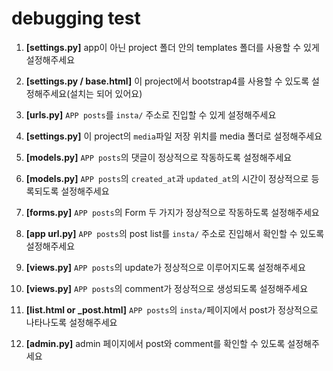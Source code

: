 # debugging test



1) **[settings.py]** app이 아닌 project 폴더 안의 templates 폴더를 사용할 수 있게 설정해주세요



2) **[settings.py / base.html]** 이 project에서 bootstrap4를 사용할 수 있도록 설정해주세요(설치는 되어 있어요)



3) **[urls.py]** `APP posts`를 `insta/` 주소로 진입할 수 있게 설정해주세요



4) **[settings.py]** 이 project의 `media`파일 저장 위치를 media 폴더로 설정해주세요



5) **[models.py]** `APP posts`의 댓글이 정상적으로 작동하도록 설정해주세요



6) **[models.py]** `APP posts`의 `created_at`과 `updated_at`의 시간이 정상적으로 등록되도록 설정해주세요



7) **[forms.py]** `APP posts`의 Form 두 가지가 정상적으로 작동하도록 설정해주세요



8) **[app url.py]** `APP posts`의 post list를 `insta/` 주소로 진입해서 확인할 수 있도록 설정해주세요



9) **[views.py]** `APP posts`의 update가 정상적으로 이루어지도록 설정해주세요



10) **[views.py]** `APP posts`의 comment가 정상적으로 생성되도록 설정해주세요



11) **[list.html or _post.html]** `APP posts`의 `insta/`페이지에서 post가 정상적으로 나타나도록 설정해주세요



12) **[admin.py]** admin 페이지에서 post와 comment를 확인할 수 있도록 설정해주세요